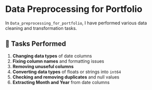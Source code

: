 # Data Preprocessing for Portfolio

In `Data_preprocessing_for_portfolio`, I have performed various data cleaning and transformation tasks.

## 🔧 Tasks Performed

1. **Changing data types** of date columns  
2. **Fixing column names** and formatting issues  
3. **Removing unuseful columns**  
4. **Converting data types** of floats or strings into `int64`  
5. **Checking and removing duplicates** and null values  
6. **Extracting Month and Year** from date columns  
